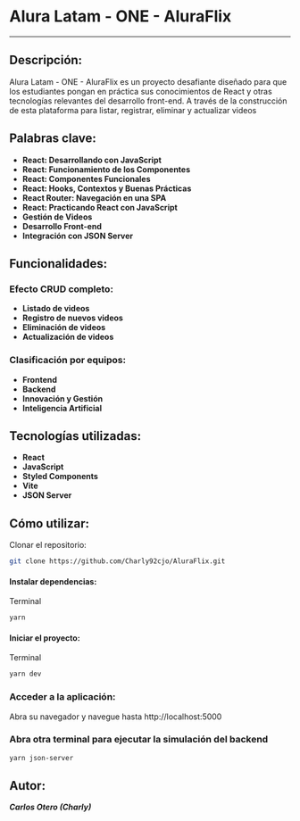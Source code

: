 # Alura Latam - ONE - AluraFlix
___

## Descripción:

Alura Latam - ONE - AluraFlix es un proyecto desafiante diseñado para que los estudiantes pongan en práctica sus conocimientos de React y otras tecnologías relevantes del desarrollo front-end. A través de la construcción de esta plataforma para listar, registrar, eliminar y actualizar videos

## Palabras clave:

- **React: Desarrollando con JavaScript**
- **React: Funcionamiento de los Componentes**
- **React: Componentes Funcionales**
- **React: Hooks, Contextos y Buenas Prácticas**
- **React Router: Navegación en una SPA**
- **React: Practicando React con JavaScript**
- **Gestión de Videos**
- **Desarrollo Front-end**
- **Integración con JSON Server**

## Funcionalidades:

### Efecto CRUD completo:

- **Listado de videos**
- **Registro de nuevos videos**
- **Eliminación de videos**
- **Actualización de videos**

### Clasificación por equipos:

- **Frontend**
- **Backend**
- **Innovación y Gestión**
- **Inteligencia Artificial**

## Tecnologías utilizadas:

- **React**
- **JavaScript**
- **Styled Components**
- **Vite**
- **JSON Server**

## Cómo utilizar:

Clonar el repositorio:

```bash
git clone https://github.com/Charly92cjo/AluraFlix.git
```


#### Instalar dependencias:

Terminal
```bash
yarn
```

#### Iniciar el proyecto:

Terminal

```bash
yarn dev
```

### Acceder a la aplicación:

Abra su navegador y navegue hasta http://localhost:5000

### Abra otra terminal para ejecutar la simulación del backend

```bash
yarn json-server
```

## Autor:

***Carlos Otero (Charly)***

